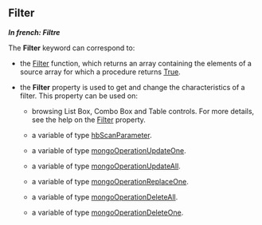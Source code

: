 
## Filter

***In french: Filtre***
	



<a name="XUse"></a>
<a name="Use"></a>
<a name="description"></a>
The **Filter** keyword can correspond to: 

- the [Filter](../WDLang1/1000024845.md) function, which returns an array containing the elements of a source array for which a procedure returns <u><u><u>True</u></u></u>.

- the **Filter** property is used to get and change the characteristics of a filter. 
	This property can be used on:

	- browsing List Box, Combo Box and Table controls. For more details, see the help on the [Filter](../Proprietes/2510042.md) property.

	- a variable of type [hbScanParameter](../WDLang4/1000021715.md).

	- a variable of type [mongoOperationUpdateOne](../WDLang4/1410089164.md).

	- a variable of type [mongoOperationUpdateAll](../WDLang4/1410089165.md).

	- a variable of type [mongoOperationReplaceOne](../WDLang4/1410089166.md).

	- a variable of type [mongoOperationDeleteAll](../WDLang4/1410089162.md).

	- a variable of type [mongoOperationDeleteOne](../WDLang4/1410089161.md).







